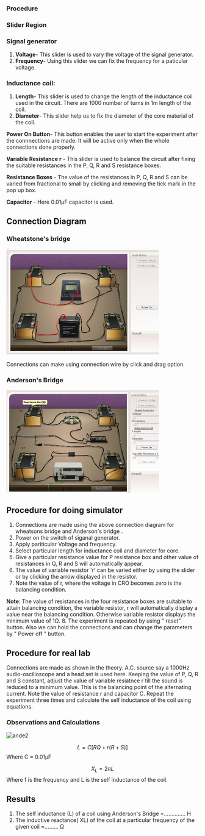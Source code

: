 ### Procedure

### Slider Region
### Signal generator
1. **Voltage**- This slider is used to vary the voltage of the signal generator.
2. **Frequency**- Using this slider we can fix the frequency for a paticular voltage.

### Inductance coil:
1. **Length**- This slider is used to change the length of the inductance coil used in the circuit. There are 1000 number of turns in 1m length of the coil.
2. **Diameter**- This slider help us to fix the diameter of the core material of the coil.

**Power On Button**- This button enables the user to start the experiment after the connnections are made. It will be active only when the whole connections done properly.

**Variable Resistance r** - This slider is used to balance the circuit after fixing the suitable resistances in the P, Q, R and S resistance boxes.

**Resistance Boxes** - The value of the resistances in P, Q, R and S can be varied from fractional to small  by clicking and removing the tick mark in the pop up box.

**Capacitor** - Here 0.01μF capacitor is used.
## Connection Diagram
 
### Wheatstone's bridge

<img src="./images/figure1.jpg" width=400>

 Connections can make using connection wire by click and drag option.

 ### Anderson's Bridge
<img src="./images/figure2.jpg" width=400>

## Procedure for doing simulator
 
1. Connections are made using the above connection diagram for wheatsons bridge and Anderson's bridge .
2. Power on the switch of siganal generator.
3. Apply pariticular Voltage and frequency.
4. Select particular length for inductance coil and diameter for core.
5. Give a particular resistance value for P resistance box and other value of resistances in Q, R and S will automatically appear.
6. The value of variable resistor 'r' can be varied either by using the slider or by clicking the arrow displayed in the resistor.
7. Note the value of r, where the voltage in CRO becomes zero is the balancing condition.

**Note**: The value of resistances in the four resistance boxes are suitable to attain balancing condition, the variable resistor, r will automatically display a value near the balancing condition. Otherwise  variable resistor displays the minimum value of 1Ω.
8. The experiment is repeated by using  " reset"  button. Also we can hold the connections and can change the parameters by  " Power off  " button.


 ## Procedure for real lab
 
Connections are made as shown in the theory.  A.C. source say a 1000Hz audio-oscilloscope and a head set is used here. Keeping the value of P, Q, R and S constant, adjust the value of variable resiatnce r till the sound is reduced to a minimum value. This is the balancing point of the alternating current. Note the value of resistance r and capacitor C. Repeat the experiment three times and calculate the self inductance of the coil using equations.

 ### Observations and Calculations

 ![ande2](https://github.com/user-attachments/assets/070be42d-d177-4b52-b708-41766d8980cc)

 $$L=C[RQ+r(R+S)]$$
  Where C = 0.01μF

  $$X_{L}=2\pi L$$
  Where f is the frequency and L is the self inductance of the coil.
  
 ## Results
 1. The self inductance (L) of a coil using Anderson's Bridge =.............. H
 2. The inductive reactance( XL) of the coil at a particular frequency of the given coil =......... Ω
